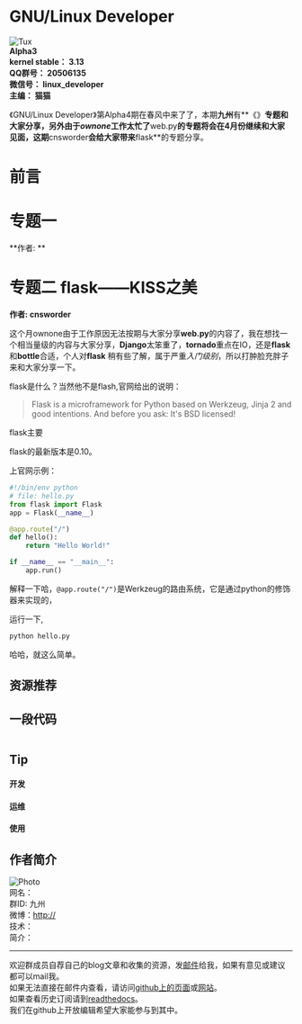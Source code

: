 <link rel="stylesheet" href="http://ssh.cnsworder.com/styles/monokai_sublime.css" />
<script type="text/javascript" src="http://ssh.cnsworder.com/highlight.pack.js"></script>
<script type="text/javascript">
    hljs.initHighlightingOnLoad();
</script>

GNU/Linux Developer
==============================================================  
![Tux](http://ssh.cnsworder.com/img/tux.png)  
**Alpha3**  
**kernel stable： 3.13**  
**QQ群号： 20506135**  
**微信号： linux_developer**  
**主编： 猫猫**  

《GNU/Linux Developer》第Alpha4期在春风中来了了，本期**九州**有**《》**专题和大家分享，另外由于*ownone*工作太忙了**web.py**的专题将会在4月份继续和大家见面，这期**cnsworder**会给大家带来**flask**的专题分享。     

前言
====


专题一 
====================
**作者: **



专题二  flask——KISS之美   
======================
**作者: cnsworder**

这个月ownone由于工作原因无法按期与大家分享**web.py**的内容了，我在想找一个相当量级的内容与大家分享，**Django**太笨重了，**tornado**重点在IO，还是**flask**和**bottle**合适，个人对**flask** 稍有些了解，属于严重*入门级别*，所以打肿脸充胖子来和大家分享一下。

flask是什么？当然他不是flash,官网给出的说明：
> Flask is a microframework for Python based on Werkzeug, Jinja 2 and good intentions. And before you ask: It's BSD licensed!

flask主要

flask的最新版本是0.10。

上官网示例：

```python
#!/bin/env python
# file: hello.py
from flask import Flask
app = Flask(__name__)

@app.route("/")
def hello():
    return "Hello World!"

if __name__ == "__main__":
    app.run()
```
解释一下哈，`@app.route("/")`是Werkzeug的路由系统，它是通过python的修饰器来实现的，

运行一下,
```bash
python hello.py
```
哈哈，就这么简单。


资源推荐
----------


一段代码
--------
```
```

Tip
-------
#### 开发


#### 运维


#### 使用



作者简介
--------
<a name="tj"></a>
![Photo](http://ssh.cnsworder.com/img/)  
网名：   
群ID: 九州  
微博：<http://>   
技术：  
简介：
- - -
欢迎群成员自荐自己的blog文章和收集的资源，发[邮件](mailto:cnsworder@gmail.com)给我，如果有意见或建议都可以mail我。  
如果无法直接在邮件内查看，请访问[github上的页面](https://github.com/cnsworder/publication/blob/master/alpha4.md)或[网站](http://ssh.cnsworder.com/alpha4.html)。  
如果查看历史订阅请到[readthedocs](http://linux.readthedocs.org/zh_CN/latest/)。  
我们在github上开放编辑希望大家能参与到其中。
